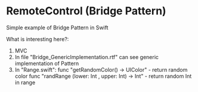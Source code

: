 # RemoteControl (Bridge Pattern)

Simple example of Bridge Pattern in Swift

What is interesting here?:

1. MVC
2. In file "Bridge_GenericImplementation.rtf" can see generic implementation of Pattern
3. In "Range.swift":
          func "getRandomColor() -> UIColor" - return random color
          func "randRange (lower: Int , upper: Int) -> Int" - return random Int in range 
                  
